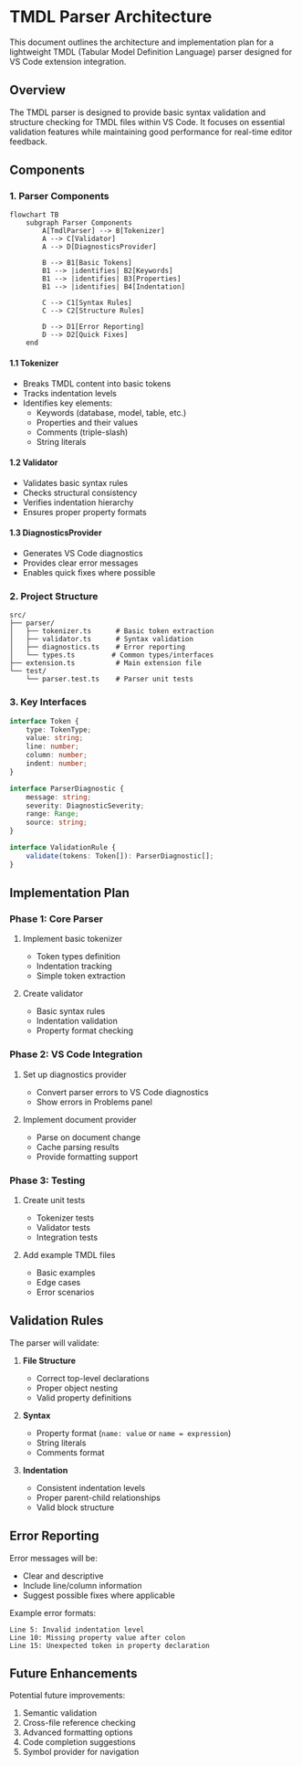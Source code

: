 # TMDL Parser Architecture

This document outlines the architecture and implementation plan for a lightweight TMDL (Tabular Model Definition Language) parser designed for VS Code extension integration.

## Overview

The TMDL parser is designed to provide basic syntax validation and structure checking for TMDL files within VS Code. It focuses on essential validation features while maintaining good performance for real-time editor feedback.

## Components

### 1. Parser Components

```mermaid
flowchart TB
    subgraph Parser Components
        A[TmdlParser] --> B[Tokenizer]
        A --> C[Validator]
        A --> D[DiagnosticsProvider]
        
        B --> B1[Basic Tokens]
        B1 --> |identifies| B2[Keywords]
        B1 --> |identifies| B3[Properties]
        B1 --> |identifies| B4[Indentation]
        
        C --> C1[Syntax Rules]
        C --> C2[Structure Rules]
        
        D --> D1[Error Reporting]
        D --> D2[Quick Fixes]
    end
```

#### 1.1 Tokenizer

- Breaks TMDL content into basic tokens
- Tracks indentation levels
- Identifies key elements:
  - Keywords (database, model, table, etc.)
  - Properties and their values
  - Comments (triple-slash)
  - String literals

#### 1.2 Validator

- Validates basic syntax rules
- Checks structural consistency
- Verifies indentation hierarchy
- Ensures proper property formats

#### 1.3 DiagnosticsProvider

- Generates VS Code diagnostics
- Provides clear error messages
- Enables quick fixes where possible

### 2. Project Structure

```
src/
├── parser/
│   ├── tokenizer.ts      # Basic token extraction
│   ├── validator.ts      # Syntax validation
│   ├── diagnostics.ts    # Error reporting
│   └── types.ts         # Common types/interfaces
├── extension.ts          # Main extension file
└── test/
    └── parser.test.ts    # Parser unit tests
```

### 3. Key Interfaces

```typescript
interface Token {
    type: TokenType;
    value: string;
    line: number;
    column: number;
    indent: number;
}

interface ParserDiagnostic {
    message: string;
    severity: DiagnosticSeverity;
    range: Range;
    source: string;
}

interface ValidationRule {
    validate(tokens: Token[]): ParserDiagnostic[];
}
```

## Implementation Plan

### Phase 1: Core Parser

1. Implement basic tokenizer
   - Token types definition
   - Indentation tracking
   - Simple token extraction

2. Create validator
   - Basic syntax rules
   - Indentation validation
   - Property format checking

### Phase 2: VS Code Integration

1. Set up diagnostics provider
   - Convert parser errors to VS Code diagnostics
   - Show errors in Problems panel

2. Implement document provider
   - Parse on document change
   - Cache parsing results
   - Provide formatting support

### Phase 3: Testing
1. Create unit tests
   - Tokenizer tests
   - Validator tests
   - Integration tests

2. Add example TMDL files
   - Basic examples
   - Edge cases
   - Error scenarios

## Validation Rules

The parser will validate:

1. **File Structure**
   - Correct top-level declarations
   - Proper object nesting
   - Valid property definitions

2. **Syntax**
   - Property format (`name: value` or `name = expression`)
   - String literals
   - Comments format

3. **Indentation**
   - Consistent indentation levels
   - Proper parent-child relationships
   - Valid block structure

## Error Reporting

Error messages will be:
- Clear and descriptive
- Include line/column information
- Suggest possible fixes where applicable

Example error formats:
```
Line 5: Invalid indentation level
Line 10: Missing property value after colon
Line 15: Unexpected token in property declaration
```

## Future Enhancements

Potential future improvements:
1. Semantic validation
2. Cross-file reference checking
3. Advanced formatting options
4. Code completion suggestions
5. Symbol provider for navigation